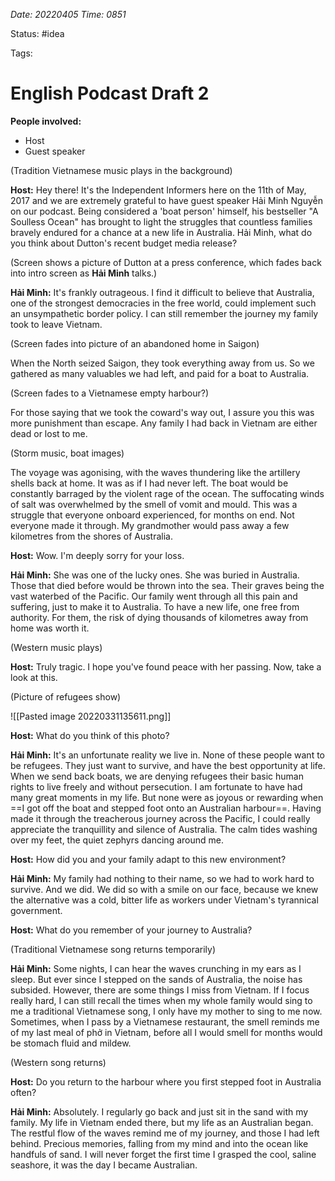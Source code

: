 *Date: 20220405 Time: 0851*

Status: #idea 

Tags:

# English Podcast Draft 2

**People involved:**

* Host 
* Guest speaker

(Tradition Vietnamese music plays in the background)

**Host:** Hey there! It's the Independent Informers here on the 11th of May, 2017 and we are extremely grateful to have guest speaker Hải Minh Nguyễn on our podcast. Being considered a 'boat person' himself, his bestseller "A Soulless Ocean" has brought to light the struggles that countless families bravely endured for a chance at a new life in Australia. Hải Minh, what do you think about Dutton's recent budget media release?

(Screen shows a picture of Dutton at a press conference, which fades back into intro screen as **Hải Minh** talks.)

**Hải Minh:** It's frankly outrageous. I find it difficult to believe that Australia, one of the strongest democracies in the free world, could implement such an unsympathetic border policy. I can still remember the journey my family took to leave Vietnam. 

(Screen fades into picture of an abandoned home in Saigon)

When the North seized Saigon, they took everything away from us. So we gathered as many valuables we had left, and paid for a boat to Australia. 

(Screen fades to a Vietnamese empty harbour?)

For those saying that we took the coward's way out, I assure you this was more punishment than escape. Any family I had back in Vietnam are either dead or lost to me. 

(Storm music, boat images)

The voyage was agonising, with the waves thundering like the artillery shells back at home. It was as if I had never left. The boat would be constantly barraged by the violent rage of the ocean. The suffocating winds of salt was overwhelmed by the smell of vomit and mould. This was a struggle that everyone onboard experienced, for months on end. Not everyone made it through. My grandmother would pass away a few kilometres from the shores of Australia.

**Host:** Wow. I'm deeply sorry for your loss.

**Hải Minh:** She was one of the lucky ones. She was buried in Australia. Those that died before would be thrown into the sea. Their graves being the vast waterbed of the Pacific. Our family went through all this pain and suffering, just to make it to Australia. To have a new life, one free from authority. For them, the risk of dying thousands of kilometres away from home was worth it. 

(Western music plays)

**Host:** Truly tragic. I hope you've found peace with her passing. Now, take a look at this.

(Picture of refugees show)

![[Pasted image 20220331135611.png]]

**Host:** What do you think of this photo?

**Hải Minh:** It's an unfortunate reality we live in. None of these people want to be refugees. They just want to survive, and have the best opportunity at life. When we send back boats, we are denying refugees their basic human rights to live freely and without persecution. I am fortunate to have had many great moments in my life. But none were as joyous or rewarding when ==I got off the boat and stepped foot onto an Australian harbour==. Having made it through the treacherous journey across the Pacific, I could really appreciate the tranquillity and silence of Australia. The calm tides washing over my feet, the quiet zephyrs dancing around me. 

**Host:** How did you and your family adapt to this new environment?

**Hải Minh:** My family had nothing to their name, so we had to work hard to survive. And we did. We did so with a smile on our face, because we knew the alternative was a cold, bitter life as workers under Vietnam's tyrannical government. 

**Host:** What do you remember of your journey to Australia?

(Traditional Vietnamese song returns temporarily)

**Hải Minh:** Some nights, I can hear the waves crunching in my ears as I sleep. But ever since I stepped on the sands of Australia, the noise has subsided. However, there are some things I miss from Vietnam. If I focus really hard, I can still recall the times when my whole family would sing to me a traditional Vietnamese song, I only have my mother to sing to me now. Sometimes, when I pass by a Vietnamese restaurant, the smell reminds me of my last meal of phở in Vietnam, before all I would smell for months would be stomach fluid and mildew.

(Western song returns)

**Host:** Do you return to the harbour where you first stepped foot in Australia often?

**Hải Minh:** Absolutely. I regularly go back and just sit in the sand with my family. My life in Vietnam ended there, but my life as an Australian began. The restful flow of the waves remind me of my journey, and those I had left behind. Precious memories, falling from my mind and into the ocean like handfuls of sand. I will never forget the first time I grasped the cool, saline seashore, it was the day I became Australian.